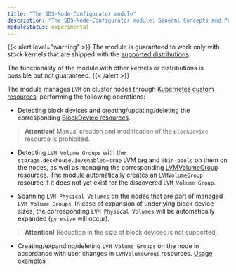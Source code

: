 ```yaml
---
title: "The SDS-Node-Configurator module"
description: "The SDS-Node-Configurator module: General Concepts and Principles."
moduleStatus: experimental
---
```


{{< alert level="warning" >}}
The module is guaranteed to work only with stock kernels that are shipped with the [supported distributions](https://deckhouse.io/documentation/v1/supported_versions.html#linux).

The functionality of the module with other kernels or distributions is possible but not guaranteed.
{{< /alert >}}

The module manages `LVM` on cluster nodes through [Kubernetes custom resources](./cr.html), performing the following operations:

  - Detecting block devices and creating/updating/deleting the corresponding [BlockDevice resources](./cr.html#blockdevice).

   > **Attention!** Manual creation and modification of the `BlockDevice` resource is prohibited.

  - Detecting `LVM Volume Groups` with the `storage.deckhouse.io/enabled=true` LVM tag and `Thin-pools` on them on the nodes, as well as managing the corresponding [LVMVolumeGroup resources](./cr.html#lvmvolumegroup). The module automatically creates an `LVMVolumeGroup` resource if it does not yet exist for the discovered `LVM Volume Group`.

  - Scanning `LVM Physical Volumes` on the nodes that are part of managed `LVM Volume Groups`. In case of expansion of underlying block device sizes, the corresponding `LVM Physical Volumes` will be automatically expanded (`pvresize` will occur).

  > **Attention!** Reduction in the size of block devices is not supported.

  - Creating/expanding/deleting `LVM Volume Groups` on the node in accordance with user changes in `LVMVolumeGroup` resources. [Usage examples](./usage.html#lvmvolumegroup-resources)
